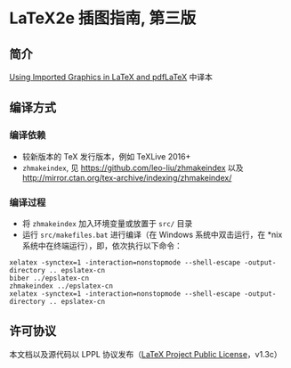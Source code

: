 # LaTeX2e 插图指南, 第三版

## 简介
[Using Imported Graphics in LaTeX and pdfLaTeX](http://mirrors.ctan.org/info/epslatex/english/epslatex.pdf) 中译本

## 编译方式
### 编译依赖

- 较新版本的 TeX 发行版本，例如 TeXLive 2016+
- `zhmakeindex`, 见 https://github.com/leo-liu/zhmakeindex 以及 http://mirror.ctan.org/tex-archive/indexing/zhmakeindex/

### 编译过程

- 将 `zhmakeindex` 加入环境变量或放置于 `src/` 目录
- 运行 `src/makefiles.bat` 进行编译（在 Windows 系统中双击运行，在 \*nix 系统中在终端运行），即，依次执行以下命令：

```
xelatex -synctex=1 -interaction=nonstopmode --shell-escape -output-directory .. epslatex-cn
biber ../epslatex-cn
zhmakeindex ../epslatex-cn
xelatex -synctex=1 -interaction=nonstopmode --shell-escape -output-directory .. epslatex-cn
```

## 许可协议
本文档以及源代码以 LPPL 协议发布（[LaTeX Project Public License](http://www.latex-project.org/lppl/)，v1.3c）
